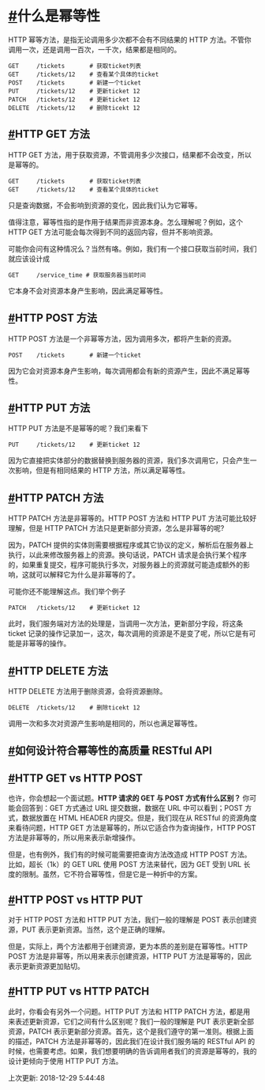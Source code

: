 # [#](https://funtl.com/zh/apache-http-client/如何理解-RESTful-API-的幂等性.html#什么是幂等性)什么是幂等性

HTTP 幂等方法，是指无论调用多少次都不会有不同结果的 HTTP 方法。不管你调用一次，还是调用一百次，一千次，结果都是相同的。

```shell
GET     /tickets       # 获取ticket列表
GET     /tickets/12    # 查看某个具体的ticket
POST    /tickets       # 新建一个ticket
PUT     /tickets/12    # 更新ticket 12
PATCH   /tickets/12    # 更新ticket 12
DELETE  /tickets/12    # 删除ticekt 12
```

## [#](https://funtl.com/zh/apache-http-client/如何理解-RESTful-API-的幂等性.html#http-get-方法)HTTP GET 方法

HTTP GET 方法，用于获取资源，不管调用多少次接口，结果都不会改变，所以是幂等的。

```shell
GET     /tickets       # 获取ticket列表
GET     /tickets/12    # 查看某个具体的ticket
```

只是查询数据，不会影响到资源的变化，因此我们认为它幂等。

值得注意，幂等性指的是作用于结果而非资源本身。怎么理解呢？例如，这个 HTTP GET 方法可能会每次得到不同的返回内容，但并不影响资源。

可能你会问有这种情况么？当然有咯。例如，我们有一个接口获取当前时间，我们就应该设计成

```shell
GET     /service_time # 获取服务器当前时间
```

它本身不会对资源本身产生影响，因此满足幂等性。

## [#](https://funtl.com/zh/apache-http-client/如何理解-RESTful-API-的幂等性.html#http-post-方法)HTTP POST 方法

HTTP POST 方法是一个非幂等方法，因为调用多次，都将产生新的资源。

```shell
POST    /tickets       # 新建一个ticket
```

因为它会对资源本身产生影响，每次调用都会有新的资源产生，因此不满足幂等性。

## [#](https://funtl.com/zh/apache-http-client/如何理解-RESTful-API-的幂等性.html#http-put-方法)HTTP PUT 方法

HTTP PUT 方法是不是幂等的呢？我们来看下

```shell
PUT     /tickets/12    # 更新ticket 12
```

因为它直接把实体部分的数据替换到服务器的资源，我们多次调用它，只会产生一次影响，但是有相同结果的 HTTP 方法，所以满足幂等性。

## [#](https://funtl.com/zh/apache-http-client/如何理解-RESTful-API-的幂等性.html#http-patch-方法)HTTP PATCH 方法

HTTP PATCH 方法是非幂等的。HTTP POST 方法和 HTTP PUT 方法可能比较好理解，但是 HTTP PATCH 方法只是更新部分资源，怎么是非幂等的呢?

因为，PATCH 提供的实体则需要根据程序或其它协议的定义，解析后在服务器上执行，以此来修改服务器上的资源。换句话说，PATCH 请求是会执行某个程序的，如果重复提交，程序可能执行多次，对服务器上的资源就可能造成额外的影响，这就可以解释它为什么是非幂等的了。

可能你还不能理解这点。我们举个例子

```shell
PATCH   /tickets/12    # 更新ticket 12
```

此时，我们服务端对方法的处理是，当调用一次方法，更新部分字段，将这条 ticket 记录的操作记录加一，这次，每次调用的资源是不是变了呢，所以它是有可能是非幂等的操作。

## [#](https://funtl.com/zh/apache-http-client/如何理解-RESTful-API-的幂等性.html#http-delete-方法)HTTP DELETE 方法

HTTP DELETE 方法用于删除资源，会将资源删除。

```shell
DELETE  /tickets/12    # 删除ticekt 12
```

调用一次和多次对资源产生影响是相同的，所以也满足幂等性。

## [#](https://funtl.com/zh/apache-http-client/如何理解-RESTful-API-的幂等性.html#如何设计符合幂等性的高质量-restful-api)如何设计符合幂等性的高质量 RESTful API

## [#](https://funtl.com/zh/apache-http-client/如何理解-RESTful-API-的幂等性.html#http-get-vs-http-post)HTTP GET vs HTTP POST

也许，你会想起一个面试题。**HTTP 请求的 GET 与 POST 方式有什么区别？** 你可能会回答到：GET 方式通过 URL 提交数据，数据在 URL 中可以看到；POST 方式，数据放置在 HTML HEADER 内提交。但是，我们现在从 RESTful 的资源角度来看待问题，HTTP GET 方法是幂等的，所以它适合作为查询操作，HTTP POST 方法是非幂等的，所以用来表示新增操作。

但是，也有例外，我们有的时候可能需要把查询方法改造成 HTTP POST 方法。比如，超长（1k）的 GET URL 使用 POST 方法来替代，因为 GET 受到 URL 长度的限制。虽然，它不符合幂等性，但是它是一种折中的方案。

## [#](https://funtl.com/zh/apache-http-client/如何理解-RESTful-API-的幂等性.html#http-post-vs-http-put)HTTP POST vs HTTP PUT

对于 HTTP POST 方法和 HTTP PUT 方法，我们一般的理解是 POST 表示创建资源，PUT 表示更新资源。当然，这个是正确的理解。

但是，实际上，两个方法都用于创建资源，更为本质的差别是在幂等性。HTTP POST 方法是非幂等，所以用来表示创建资源，HTTP PUT 方法是幂等的，因此表示更新资源更加贴切。

## [#](https://funtl.com/zh/apache-http-client/如何理解-RESTful-API-的幂等性.html#http-put-vs-http-patch)HTTP PUT vs HTTP PATCH

此时，你看会有另外一个问题。HTTP PUT 方法和 HTTP PATCH 方法，都是用来表述更新资源，它们之间有什么区别呢？我们一般的理解是 PUT 表示更新全部资源，PATCH 表示更新部分资源。首先，这个是我们遵守的第一准则。根据上面的描述，PATCH 方法是非幂等的，因此我们在设计我们服务端的 RESTful API 的时候，也需要考虑。如果，我们想要明确的告诉调用者我们的资源是幂等的，我的设计更倾向于使用 HTTP PUT 方法。

上次更新: 2018-12-29 5:44:48